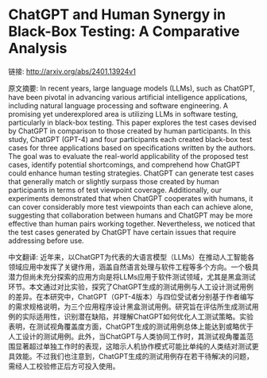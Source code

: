 # ChatGPT and Human Synergy in Black-Box Testing: A Comparative Analysis

链接: http://arxiv.org/abs/2401.13924v1

原文摘要:
In recent years, large language models (LLMs), such as ChatGPT, have been
pivotal in advancing various artificial intelligence applications, including
natural language processing and software engineering. A promising yet
underexplored area is utilizing LLMs in software testing, particularly in
black-box testing. This paper explores the test cases devised by ChatGPT in
comparison to those created by human participants. In this study, ChatGPT
(GPT-4) and four participants each created black-box test cases for three
applications based on specifications written by the authors. The goal was to
evaluate the real-world applicability of the proposed test cases, identify
potential shortcomings, and comprehend how ChatGPT could enhance human testing
strategies. ChatGPT can generate test cases that generally match or slightly
surpass those created by human participants in terms of test viewpoint
coverage. Additionally, our experiments demonstrated that when ChatGPT
cooperates with humans, it can cover considerably more test viewpoints than
each can achieve alone, suggesting that collaboration between humans and
ChatGPT may be more effective than human pairs working together. Nevertheless,
we noticed that the test cases generated by ChatGPT have certain issues that
require addressing before use.

中文翻译:
近年来，以ChatGPT为代表的大语言模型（LLMs）在推动人工智能各领域应用中发挥了关键作用，涵盖自然语言处理与软件工程等多个方向。一个极具潜力但尚未充分探索的应用方向是将LLMs应用于软件测试领域，尤其是黑盒测试环节。本文通过对比实验，探究了ChatGPT生成的测试用例与人工设计测试用例的差异。在本研究中，ChatGPT（GPT-4版本）与四位受试者分别基于作者编写的需求规格说明，为三个应用程序设计黑盒测试用例。研究旨在评估所生成测试用例的实际适用性，识别潜在缺陷，并理解ChatGPT如何优化人工测试策略。实验表明，在测试视角覆盖度方面，ChatGPT生成的测试用例总体上能达到或略优于人工设计的测试用例。此外，当ChatGPT与人类协同工作时，其测试视角覆盖范围显著超过单独工作时的表现，这暗示人机协作模式可能比单纯的人类结对测试更具效能。不过我们也注意到，ChatGPT生成的测试用例存在若干待解决的问题，需经人工校验修正后方可投入使用。
